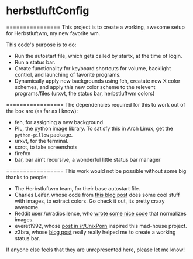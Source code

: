 # herbstluftConfig
================
This project is to create a working, awesome setup for Herbstluftwm, my new favorite wm.

This code's purpose is to do:
  * Run the autostart file, which gets called by startx, at the time of login.
  * Run a status bar.
  * Create functionality for keyboard shortcuts for volume, backlight control, and launching of favorite programs.
  * Dynamically apply new backgrounds using feh, creatate new X color schemes, and apply this new color scheme to
   the relevent programs/files (urxvt, the status bar, herbstluftwm colors)
  
=================
The dependencies required for this to work out of the box are (as far as I know):
 * feh, for assigning a new background.
 * PIL, the python image library. To satisfy this in Arch Linux, get the `python-pillow` package. 
 * urxvt, for the terminal.
 * scrot, to take screenshots
 * firefox
 * bar, bar ain't recursive, a wonderful little status bar manager

=================
This work would not be possible without some big thanks to people:

  * The Herbstluftwm team, for their base autostart file.
  * Charles Leifer, whose code from [this blog post](http://charlesleifer.com/blog/using-python-and-k-means-to-find-the-dominant-colors-in-images/) does some cool stuff with images, to extract colors. Go check it out, its pretty crazy awesome.
  * Reddit user /u/radiosilence, who [wrote some nice code](https://gist.github.com/radiosilence/3946121) that normalizes images.
  * everet1992, whose [post in /r/UnixPorn](http://www.reddit.com/r/unixporn/comments/1os54a/archherbstluftwm_i_have_a_script_that_can/) inspired this mad-house project.
  * z3bra, whose [blog post](http://blog.z3bra.org/2014/04/meeting-at-the-bar.html) really really helped me to create a working status bar.
  
If anyone else feels that they are unrepresented here, please let me know!
